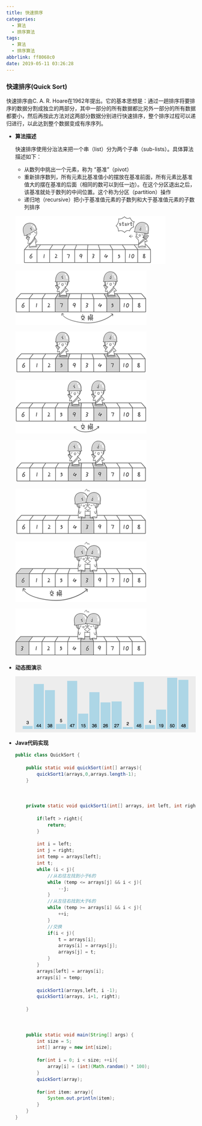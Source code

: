 ```yaml
---
title: 快速排序
categories:
  - 算法
  - 排序算法
tags:
  - 算法
  - 排序算法
abbrlink: ff8068c0
date: 2019-05-11 03:26:28
---
```

### 快速排序(Quick Sort)

快速排序由C. A. R. Hoare在1962年提出。它的基本思想是：通过一趟排序将要排序的数据分割成独立的两部分，其中一部分的所有数据都比另外一部分的所有数据都要小，然后再按此方法对这两部分数据分别进行快速排序，整个排序过程可以递归进行，以此达到整个数据变成有序序列。

- **算法描述**

  快速排序使用分治法来把一个串（list）分为两个子串（sub-lists）。具体算法描述如下：

  - 从数列中挑出一个元素，称为 “基准”（pivot）
  - 重新排序数列，所有元素比基准值小的摆放在基准前面，所有元素比基准值大的摆在基准的后面（相同的数可以到任一边）。在这个分区退出之后，该基准就处于数列的中间位置。这个称为分区（partition）操作
  - 递归地（recursive）把小于基准值元素的子数列和大于基准值元素的子数列排序

  ![图解](https://github.com/mxsm/document/blob/master/image/arithmetic/sort/%E5%BF%AB%E9%80%9F%E6%8E%92%E5%BA%8F%E5%9B%BE%E7%A4%BA1.png?raw=true)

  ![图解](https://github.com/mxsm/document/blob/master/image/arithmetic/sort/%E5%BF%AB%E9%80%9F%E6%8E%92%E5%BA%8F%E5%9B%BE%E7%A4%BA2.png?raw=true)

  ![图解](https://github.com/mxsm/document/blob/master/image/arithmetic/sort/%E5%BF%AB%E9%80%9F%E6%8E%92%E5%BA%8F%E5%9B%BE%E7%A4%BA3.png?raw=true)

  ![图解](https://github.com/mxsm/document/blob/master/image/arithmetic/sort/%E5%BF%AB%E9%80%9F%E6%8E%92%E5%BA%8F%E5%9B%BE%E7%A4%BA4.png?raw=true)

  ![图解](https://github.com/mxsm/document/blob/master/image/arithmetic/sort/%E5%BF%AB%E9%80%9F%E6%8E%92%E5%BA%8F%E5%9B%BE%E7%A4%BA5.png?raw=true)

  ![图解](https://github.com/mxsm/document/blob/master/image/arithmetic/sort/%E5%BF%AB%E9%80%9F%E6%8E%92%E5%BA%8F%E5%9B%BE%E7%A4%BA6.png?raw=true)

  ![图解](https://github.com/mxsm/document/blob/master/image/arithmetic/sort/%E5%BF%AB%E9%80%9F%E6%8E%92%E5%BA%8F%E5%9B%BE%E7%A4%BA7.png?raw=true)

  ![图解](https://github.com/mxsm/document/blob/master/image/arithmetic/sort/%E5%BF%AB%E9%80%9F%E6%8E%92%E5%BA%8F%E5%9B%BE%E7%A4%BA8.png?raw=true)

- **动态图演示**

  ![图解](https://github.com/mxsm/document/blob/master/image/arithmetic/sort/%E5%BF%AB%E9%80%9F%E6%8E%92%E5%BA%8F%E5%8A%A8%E6%80%81%E5%9B%BE%E6%BC%94%E7%A4%BA.gif?raw=true)

- **Java代码实现**

  ```java
  public class QuickSort {
  
      public static void quickSort(int[] arrays){
          quickSort1(arrays,0,arrays.length-1);
      }
  
  
  
      private static void quickSort1(int[] arrays, int left, int right){
  
          if(left > right){
              return;
          }
  
          int i = left;
          int j = right;
          int temp = arrays[left];
          int t;
          while (i < j){
              //从右往左找到小于6的
              while (temp <= arrays[j] && i < j){
                  --j;
              }
              //从左往右找到大于6的
              while (temp >= arrays[i] && i < j){
                  ++i;
              }
              //交换
              if(i < j){
                  t = arrays[i];
                  arrays[i] = arrays[j];
                  arrays[j] = t;
              }
          }
          arrays[left] = arrays[i];
          arrays[i] = temp;
  
          quickSort1(arrays,left, i -1);
          quickSort1(arrays, i+1, right);
  
      }
  
  
  
      public static void main(String[] args) {
          int size = 5;
          int[] array = new int[size];
  
          for(int i = 0; i < size; ++i){
              array[i] = (int)(Math.random() * 100);
          }
          quickSort(array);
  
          for(int item: array){
              System.out.println(item);
          }
      }
  }
  ```

  